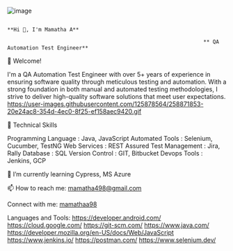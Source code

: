 ![image](https://github.com/user-attachments/assets/57babdc1-c064-4540-b73a-3169ca58104e)

                                                                        **Hi 👋, I'm Mamatha A**

                                                                   ** QA Automation Test Engineer**

🌟 Welcome!

I'm a QA Automation Test Engineer with over 5+ years of experience in ensuring software quality through meticulous testing and automation. With a strong foundation in both   manual and automated testing methodologies, I strive to deliver high-quality software solutions that meet user expectations.
https://user-images.githubusercontent.com/125878564/258871853-20e24ac8-354d-4ec0-8f25-ef158aec9420.gif


🚀 Technical Skills

Programming Language : Java, JavaScript
Automated Tools : Selenium, Cucumber, TestNG
Web Services : REST Assured
Test Management : Jira, Rally
Database : SQL
Version Control : GIT, Bitbucket
Devops Tools : Jenkins, GCP

🌱 I’m currently learning Cypress, MS Azure

📫 How to reach me: mamatha498@gmail.com

Connect with me:
[mamathaa98](https://www.linkedin.com/in/mamathaa98/)

Languages and Tools:
https://developer.android.com/ https://cloud.google.com/ https://git-scm.com/ https://www.java.com/ https://developer.mozilla.org/en-US/docs/Web/JavaScript https://www.jenkins.io/ https://postman.com/ https://www.selenium.dev/

